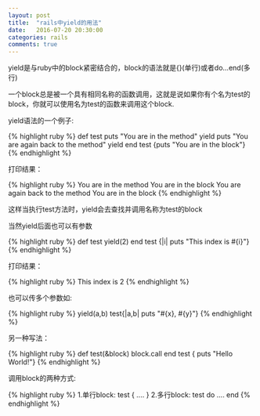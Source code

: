 ```yaml
---
layout: post
title:  "rails中yield的用法"
date:   2016-07-20 20:30:00
categories: rails
comments: true
---
```

yield是与ruby中的block紧密结合的，block的语法就是{}(单行)或者do...end(多行)

一个block总是被一个具有相同名称的函数调用，这就是说如果你有个名为test的block，你就可以使用名为test的函数来调用这个block.

yield语法的一个例子:

{% highlight ruby %}
def test
   puts "You are in the method"
   yield
   puts "You are again back to the method"
   yield
end
test {puts "You are in the block"}
{% endhighlight %}

打印结果：

{% highlight ruby %}
You are in the method
You are in the block
You are again back to the method
You are in the block
{% endhighlight %}

这样当执行test方法时，yield会去查找并调用名称为test的block

当然yield后面也可以有参数

{% highlight ruby %}
def test
   yield(2)
end
test {|i| puts "This index is #{i}"}
{% endhighlight %}

打印结果：

{% highlight ruby %}
This index is 2
{% endhighlight %}

也可以传多个参数如:

{% highlight ruby %}
yield(a,b)
test{|a,b|  puts "#{x}, #{y}"}
{% endhighlight %}

另一种写法：

{% highlight ruby %}
def test(&block)
   block.call
end
test { puts "Hello World!"}
{% endhighlight %}

﻿调用block的两种方式:

{% highlight ruby %}
1.单行block: test { .... }
2.多行block:
test do
   ....
end
{% endhighlight %}